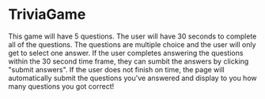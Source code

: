 # TriviaGame

This game will have 5 questions. The user will have 30 seconds to complete all of the questions. The questions are multiple choice and the user will only get to select one answer. If the user completes answering the questions within the 30 second time frame, they can sumbit the answers by clicking "submit answers". If the user does not finish on time, the page will automatically submit the questions you've answered and display to you how many questions you got correct!